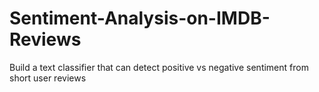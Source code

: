# Sentiment-Analysis-on-IMDB-Reviews
Build a text classifier that can detect positive vs negative sentiment from short user reviews

